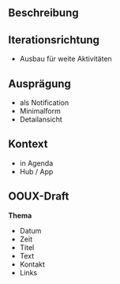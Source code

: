 ## Beschreibung
 


## Iterationsrichtung
* Ausbau für weite Aktivitäten


## Ausprägung
* als Notification
* Minimalform
* Detailansicht




## Kontext
* in Agenda
* Hub / App



## OOUX-Draft
**Thema**
* Datum
* Zeit
* Titel
* Text
* Kontakt
* Links

